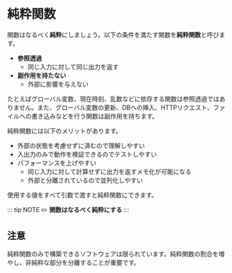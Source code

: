 # 純粋関数

関数はなるべく**純粋**にしましょう。以下の条件を満たす関数を**純粋関数**と呼びます。

- **参照透過**
    - 同じ入力に対して同じ出力を返す
- **副作用を持たない**
    - 外部に影響を与えない

たとえばグローバル変数、現在時刻、乱数などに依存する関数は参照透過ではありません。また、グローバル変数の更新、DBへの挿入、HTTPリクエスト、ファイルへの書き込みなどを行う関数は副作用を持ちます。

純粋関数には以下のメリットがあります。

- 外部の状態を考慮せずに済むので理解しやすい
- 入出力のみで動作を検証できるのでテストしやすい
- パフォーマンスを上げやすい
    - 同じ入力に対して計算せずに出力を返すメモ化が可能になる
    - 外部と分離されているので並列化しやすい

使用する値をすべて引数で渡すと純粋関数にできます。

::: tip NOTE
:pencil2: **関数はなるべく純粋にする**
:::

## 注意

純粋関数のみで構築できるソフトウェアは限られています。純粋関数の割合を増やし、非純粋な部分を分離することが重要です。
